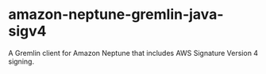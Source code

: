 # amazon-neptune-gremlin-java-sigv4
A Gremlin client for Amazon Neptune that includes AWS Signature Version 4 signing.
